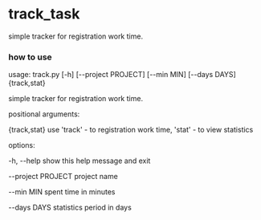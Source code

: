 # track_task
simple tracker for registration work time.


### how to use

usage: track.py [-h] [--project PROJECT] [--min MIN] [--days DAYS] {track,stat}

simple tracker for registration work time.

positional arguments:
  
  {track,stat}       use 'track' - to registration work time, 'stat' - to view statistics

options:
  
  -h, --help         show this help message and exit
  
  --project PROJECT  project name
  
  --min MIN          spent time in minutes
  
  --days DAYS        statistics period in days